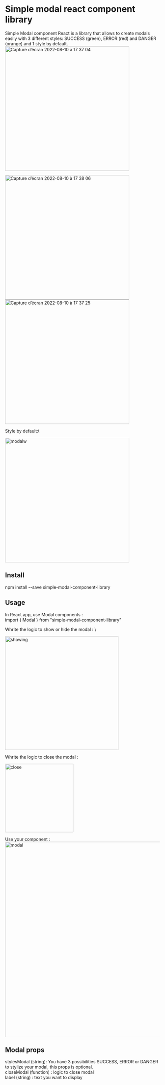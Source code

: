 # Simple modal react component library
Simple Modal component React is a library that allows to create modals easily with 3 different styles: SUCCESS (green), ERROR (red) and DANGER (orange) and 1 style by default.
<img width="404" alt="Capture d’écran 2022-08-10 à 17 37 04" src="https://user-images.githubusercontent.com/46504445/183973294-4ac13548-b88a-430f-a609-33fa0754c02b.png">

<img width="404" alt="Capture d’écran 2022-08-10 à 17 38 06" src="https://user-images.githubusercontent.com/46504445/183973328-788ee7e6-c53a-4d65-bfc3-8e0685dab10a.png">

<img width="404" alt="Capture d’écran 2022-08-10 à 17 37 25" src="https://user-images.githubusercontent.com/46504445/183973343-ab529d80-4454-40c0-8202-23e7e763df1b.png">

 Style by default:\
 
<img width="404" alt="modalw" src="https://user-images.githubusercontent.com/46504445/183973373-4c7fcb79-e925-40c5-94b9-8265585a1a49.png">


## Install
npm install --save simple-modal-component-library 

## Usage

In React app, use Modal components : \
import  { Modal } from "simple-modal-component-library"

Whrite the logic to show or hide the modal : \ 

<img width="369" alt="showing" src="https://user-images.githubusercontent.com/46504445/183973475-7b87d5a3-bbd3-435b-9c93-ed88e197040d.png">

 

 Whrite the logic to close the modal : 

  <img width="222" alt="close" src="https://user-images.githubusercontent.com/46504445/183973500-be8f43e0-d19b-4e1f-9cc1-7c481495614c.png">


 Use your component :  
<img width="634" alt="modal" src="https://user-images.githubusercontent.com/46504445/183973521-9479cf2a-afad-41f8-9191-5e368c7770c6.png">

 ## Modal props 
 stylesModal (string): You have 3 possibilities SUCCESS, ERROR or DANGER to stylize  your modal, this props is optional. \
 closeModal (function) : logic to close modal \
 label (string) : text you want to display 





